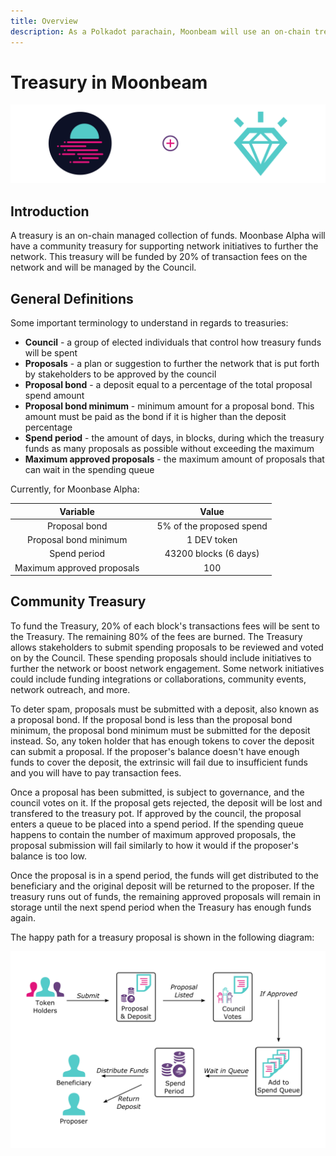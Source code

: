 ```yaml
---
title: Overview
description: As a Polkadot parachain, Moonbeam will use an on-chain treasury controlled by council members, that allows for stakeholders to submit proposals to further the network.
---
```


# Treasury in Moonbeam

![Treasury Moonbeam Banner](/images/treasury/overview-banner.png)

## Introduction

A treasury is an on-chain managed collection of funds. Moonbase Alpha will have a community treasury for supporting network initiatives to further the network. This treasury will be funded by 20% of transaction fees on the network and will be managed by the Council.

## General Definitions

Some important terminology to understand in regards to treasuries:

- **Council** - a group of elected individuals that control how treasury funds will be spent
- **Proposals** - a plan or suggestion to further the network that is put forth by stakeholders to be approved by the council
- **Proposal bond** - a deposit equal to a percentage of the total proposal spend amount
- **Proposal bond minimum** - minimum amount for a proposal bond. This amount must be paid as the bond if it is higher than the deposit percentage
- **Spend period** - the amount of days, in blocks, during which the treasury funds as many proposals as possible without exceeding the maximum
- **Maximum approved proposals** - the maximum amount of proposals that can wait in the spending queue

Currently, for Moonbase Alpha:

|             Variable             |     |                                                  Value                                                  |
| :------------------------------: | :-: | :-----------------------------------------------------------------------------------------------------: |
|           Proposal bond          |     |                          5% of the proposed spend                                                       |
|       Proposal bond minimum      |     |                          1 DEV token                                                                    |
|           Spend period           |     |                          43200 blocks (6 days)                                                          |
|     Maximum approved proposals   |     |                          100                                                                            |


## Community Treasury

To fund the Treasury, 20% of each block's transactions fees will be sent to the Treasury. The remaining 80% of the fees are burned. The Treasury allows stakeholders to submit spending proposals to be reviewed and voted on by the Council. These spending proposals should include initiatives to further the network or boost network engagement. Some network initiatives could include funding integrations or collaborations, community events, network outreach, and more. 

To deter spam, proposals must be submitted with a deposit, also known as a proposal bond. If the proposal bond is less than the proposal bond minimum, the proposal bond minimum must be submitted for the deposit instead. So, any token holder that has enough tokens to cover the deposit can submit a proposal. If the proposer's balance doesn't have enough funds to cover the deposit, the extrinsic will fail due to insufficient funds and you will have to pay transaction fees. 

Once a proposal has been submitted, is subject to governance, and the council votes on it. If the proposal gets rejected, the deposit will be lost and transfered to the treasury pot. If approved by the council, the proposal enters a queue to be placed into a spend period. If the spending queue happens to contain the number of maximum approved proposals, the proposal submission will fail similarly to how it would if the proposer's balance is too low.

Once the proposal is in a spend period, the funds will get distributed to the beneficiary and the original deposit will be returned to the proposer. If the treasury runs out of funds, the remaining approved proposals will remain in storage until the next spend period when the Treasury has enough funds again.

The happy path for a treasury proposal is shown in the following diagram:

![Treasury Proposal Happy Path Diagram](/images/treasury/treasury-proposal-roadmap.png)
